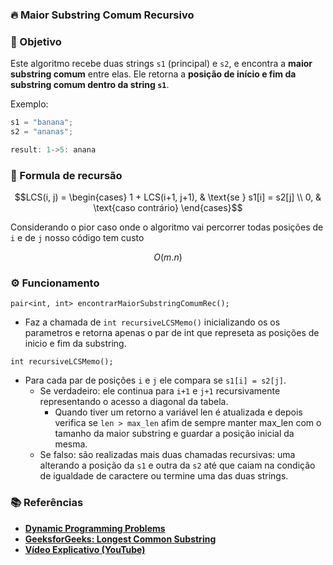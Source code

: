 ### 🔥 Maior Substring Comum Recursivo 

### 🎯 Objetivo

Este algoritmo recebe duas strings `s1` (principal) e `s2`, e encontra a **maior substring comum** entre elas. Ele retorna a **posição de início e fim da substring comum dentro da string `s1`**.

Exemplo:
```cpp
s1 = "banana";
s2 = "ananas";

result: 1->5: anana
```
### 🧮 Formula de recursão

```math
LCS(i, j) = 
\begin{cases} 
1 + LCS(i+1, j+1), & \text{se } s1[i] = s2[j] \\
0, & \text{caso contrário}
\end{cases}
```

Considerando o pior caso onde o algoritmo vai percorrer todas posições de ```i``` e de ```j``` nosso código tem custo 

```math
O(m.n)
```

### ⚙️ Funcionamento


```
pair<int, int> encontrarMaiorSubstringComumRec();
```
- Faz a chamada de ```int recursiveLCSMemo()``` inicializando os os parametros e retorna apenas o par de int que represeta as posições de inicio e fim da substring.


```
int recursiveLCSMemo();
```
- Para cada par de posições `i` e `j` ele compara se `s1[i] = s2[j]`.
    - Se verdadeiro: ele continua para `i+1` e `j+1` recursivamente representando o acesso a diagonal da tabela.
        - Quando tiver um retorno a variável len é atualizada e depois verifica se ```len > max_len``` afim de sempre manter max_len com o tamanho da maior substring e guardar a posição inicial da mesma.
    - Se falso: são realizadas mais duas chamadas recursivas: uma alterando a posição da `s1` e outra da `s2` até que caiam na condição de igualdade de caractere ou termine uma das duas strings.


### 📚 Referências

- [**Dynamic Programming Problems**](https://github.com/h3dema/DPP/tree/master)
- [**GeeksforGeeks: Longest Common Substring**](https://www.geeksforgeeks.org/longest-common-substring-dp-29/) 
- [**Vídeo Explicativo (YouTube)**](https://www.youtube.com/watch?v=_vRoDvL2SaA) 